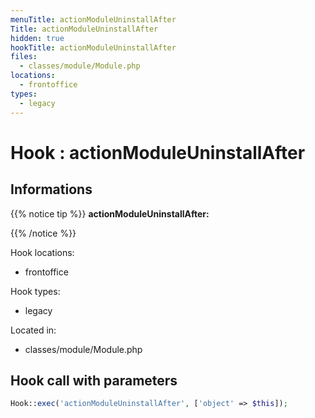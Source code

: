 ```yaml
---
menuTitle: actionModuleUninstallAfter
Title: actionModuleUninstallAfter
hidden: true
hookTitle: actionModuleUninstallAfter
files:
  - classes/module/Module.php
locations:
  - frontoffice
types:
  - legacy
---
```


# Hook : actionModuleUninstallAfter

## Informations

{{% notice tip %}}
**actionModuleUninstallAfter:** 


{{% /notice %}}

Hook locations: 
  - frontoffice

Hook types: 
  - legacy

Located in: 
  - classes/module/Module.php

## Hook call with parameters

```php
Hook::exec('actionModuleUninstallAfter', ['object' => $this]);
```
